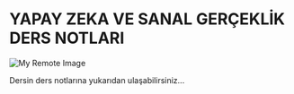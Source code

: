 # YAPAY ZEKA VE SANAL GERÇEKLİK DERS NOTLARI
 

 ![My Remote Image](hhttps://www.google.com/url?sa=i&url=https%3A%2F%2Fwww.reddit.com%2Fr%2FProgrammerHumor%2Fcomments%2F11li031%2Fai_will_replace_us%2F&psig=AOvVaw1RiikYDd-Qr88q29MHwPHG&ust=1679883077991000&source=images&cd=vfe&ved=0CBAQjRxqFwoTCJifwaLC-P0CFQAAAAAdAAAAABAS)
 

 Dersin ders notlarına yukarıdan ulaşabilirsiniz...
